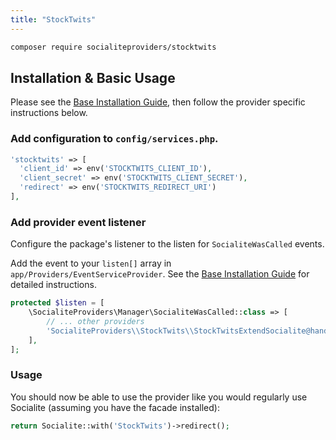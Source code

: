 ```yaml
---
title: "StockTwits"
---
```


```bash
composer require socialiteproviders/stocktwits
```

## Installation & Basic Usage

Please see the [Base Installation Guide](https://socialiteproviders.com/usage/), then follow the provider specific instructions below.

### Add configuration to `config/services.php`.

```php
'stocktwits' => [    
  'client_id' => env('STOCKTWITS_CLIENT_ID'),  
  'client_secret' => env('STOCKTWITS_CLIENT_SECRET'),  
  'redirect' => env('STOCKTWITS_REDIRECT_URI') 
],
```

### Add provider event listener

Configure the package's listener to the listen for `SocialiteWasCalled` events. 

Add the event to your `listen[]` array  in `app/Providers/EventServiceProvider`. See the [Base Installation Guide](https://socialiteproviders.com/usage/) for detailed instructions.

```php
protected $listen = [
    \SocialiteProviders\Manager\SocialiteWasCalled::class => [
        // ... other providers
        'SocialiteProviders\\StockTwits\\StockTwitsExtendSocialite@handle',
    ],
];
```

### Usage

You should now be able to use the provider like you would regularly use Socialite (assuming you have the facade installed):

```php
return Socialite::with('StockTwits')->redirect();
```
